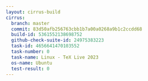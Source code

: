 ```yaml
---
layout: cirrus-build
cirrus:
  branch: master
  commit: 83d50afb256763cbb1b7a00a0268a9b1c2ccdd68
  build-id: 5361552138698752
  github-check-suite-id: 24975383223
  task-id: 4656641470103552
  task-number: 0
  task-name: Linux - TeX Live 2023
  os-name: Ubuntu
  test-result: 0
---
```

